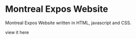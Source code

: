 # Montreal Expos Website

Montreal Expos Website written in HTML, javascript and CSS. 

view it here
